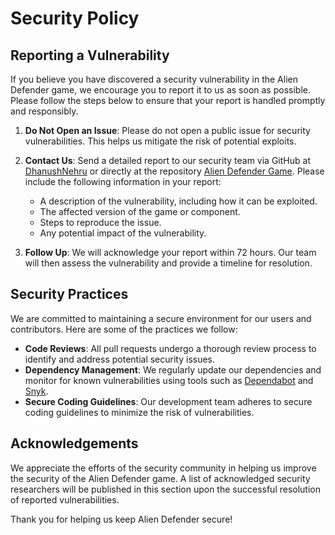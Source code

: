 # Security Policy

## Reporting a Vulnerability

If you believe you have discovered a security vulnerability in the Alien Defender game, we encourage you to report it to us as soon as possible. Please follow the steps below to ensure that your report is handled promptly and responsibly.

1. **Do Not Open an Issue**: Please do not open a public issue for security vulnerabilities. This helps us mitigate the risk of potential exploits.

2. **Contact Us**: Send a detailed report to our security team via GitHub at [DhanushNehru](https://github.com/DhanushNehru) or directly at the repository [Alien Defender Game](https://github.com/DhanushNehru/alien-defender-game). Please include the following information in your report:
   - A description of the vulnerability, including how it can be exploited.
   - The affected version of the game or component.
   - Steps to reproduce the issue.
   - Any potential impact of the vulnerability.

3. **Follow Up**: We will acknowledge your report within 72 hours. Our team will then assess the vulnerability and provide a timeline for resolution.

## Security Practices

We are committed to maintaining a secure environment for our users and contributors. Here are some of the practices we follow:

- **Code Reviews**: All pull requests undergo a thorough review process to identify and address potential security issues.
- **Dependency Management**: We regularly update our dependencies and monitor for known vulnerabilities using tools such as [Dependabot](https://github.com/dependabot) and [Snyk](https://snyk.io/).
- **Secure Coding Guidelines**: Our development team adheres to secure coding guidelines to minimize the risk of vulnerabilities.

## Acknowledgements

We appreciate the efforts of the security community in helping us improve the security of the Alien Defender game. A list of acknowledged security researchers will be published in this section upon the successful resolution of reported vulnerabilities.

Thank you for helping us keep Alien Defender secure!